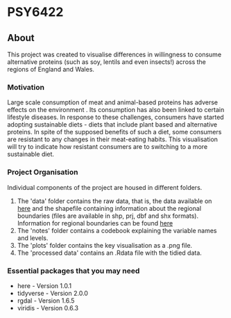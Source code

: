 # PSY6422
## About
This project was created to visualise differences in willingness to consume alternative proteins (such as soy, lentils and even insects!) across the regions of England and Wales.  
### Motivation  
Large scale consumption of meat and animal-based proteins has adverse effects on the environment . Its consumption has also been linked to certain lifestyle diseases. In response to these challenges, consumers have started adopting sustainable diets - diets that include plant based and alternative proteins. In spite of the supposed benefits of such a diet, some consumers are resistant to any changes in their meat-eating habits. This visualisation will try to indicate how resistant consumers are to switching to a more sustainable diet.  
### Project Organisation 
Individual components of the project are housed in different folders. 
1. The 'data' folder contains the raw data, that is, the data available on [here](https://data.food.gov.uk/catalog/datasets/4353459f-a369-44e1-b4d0-8d06a1ccc479) and the shapefile containing information about the regional boundaries (files are available in shp, prj, dbf and shx formats). Information for regional boundaries can be found [here](https://borders.ukdataservice.ac.uk/bds.html)
2. The 'notes' folder contains a codebook explaining the variable names and levels. 
3. The 'plots' folder contains the key visualisation as a .png file. 
4. The 'processed data' contains an .Rdata file with the tidied data.  
### Essential packages that you may need 
* here - Version 1.0.1
* tidyverse - Version 2.0.0
* rgdal - Version 1.6.5
* viridis - Version 0.6.3

